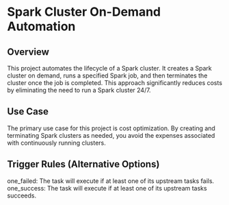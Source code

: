 # Spark Cluster On-Demand Automation
## Overview
This project automates the lifecycle of a Spark cluster. It creates a Spark cluster on demand, runs a specified Spark job, and then terminates the cluster once the job is completed. This approach significantly reduces costs by eliminating the need to run a Spark cluster 24/7.

## Use Case
The primary use case for this project is cost optimization. By creating and terminating Spark clusters as needed, you avoid the expenses associated with continuously running clusters.

## Trigger Rules (Alternative Options)
one_failed: The task will execute if at least one of its upstream tasks fails.
one_success: The task will execute if at least one of its upstream tasks succeeds.